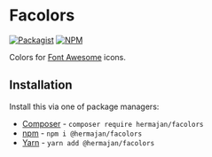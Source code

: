 # Facolors
[![Packagist](https://img.shields.io/packagist/v/hermajan/facolors.svg)](https://packagist.org/packages/hermajan/facolors)
[![NPM](https://img.shields.io/npm/v/@hermajan/facolors.svg)](https://www.npmjs.com/package/@hermajan/facolors)

Colors for [Font Awesome](https://fontawesome.com/) icons.

## Installation
Install this via one of package managers:
* [Composer](https://getcomposer.org) - `composer require hermajan/facolors`
* [npm](https://www.npmjs.com) - `npm i @hermajan/facolors`
* [Yarn](https://yarnpkg.com/) - `yarn add @hermajan/facolors`


